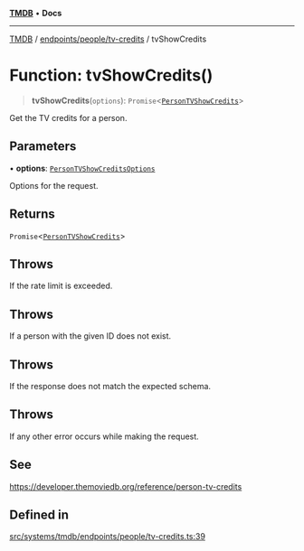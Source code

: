 [**TMDB**](../../../../README.md) • **Docs**

***

[TMDB](../../../../README.md) / [endpoints/people/tv-credits](../README.md) / tvShowCredits

# Function: tvShowCredits()

> **tvShowCredits**(`options`): `Promise`\<[`PersonTVShowCredits`](../../../../structs/Schemas/type-aliases/PersonTVShowCredits.md)\>

Get the TV credits for a person.

## Parameters

• **options**: [`PersonTVShowCreditsOptions`](../type-aliases/PersonTVShowCreditsOptions.md)

Options for the request.

## Returns

`Promise`\<[`PersonTVShowCredits`](../../../../structs/Schemas/type-aliases/PersonTVShowCredits.md)\>

## Throws

If the rate limit is exceeded.

## Throws

If a person with the given ID does not exist.

## Throws

If the response does not match the expected schema.

## Throws

If any other error occurs while making the request.

## See

https://developer.themoviedb.org/reference/person-tv-credits

## Defined in

[src/systems/tmdb/endpoints/people/tv-credits.ts:39](https://github.com/Norviah/media-hub/blob/e3dc67aa1738d9ad44e6a4419ef7e26de86e1452/src/systems/tmdb/endpoints/people/tv-credits.ts#L39)
